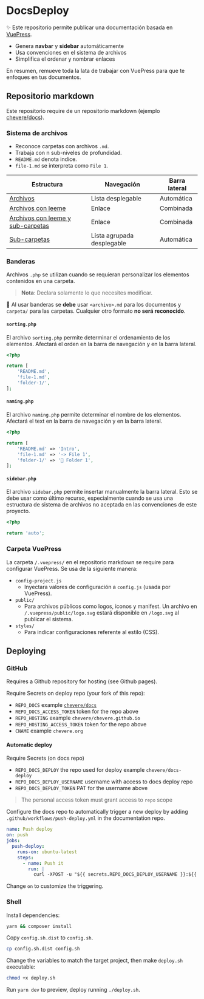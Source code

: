 # DocsDeploy

✨ Este repositorio permite publicar una documentación basada en [VuePress](https://vuepress.vuejs.org/).

- Genera **navbar** y **sidebar** automáticamente
- Usa convenciones en el sistema de archivos
- Simplifica el ordenar y nombrar enlaces

En resumen, remueve toda la lata de trabajar con VuePress para que te enfoques en tus documentos.

## Repositorio markdown

Este repositorio require de un repositorio markdown (ejemplo [chevere/docs](https://github.com/chevere/docs/)).

### Sistema de archivos

- Reconoce carpetas con archivos `.md`.
- Trabaja con n sub-niveles de profundidad.
- `README.md` denota indice.
- `file-1.md` se interpreta como `File 1`.

| Estructura                                                                           | Navegación                 | Barra lateral |
| ------------------------------------------------------------------------------------ | -------------------------- | ------------- |
| [Archivos](tests/_resources/docs/files/)                                             | Lista desplegable          | Automática    |
| [Archivos con leeme](tests/_resources/docs/files-readme/)                            | Enlace                     | Combinada     |
| [Archivos con leeme y sub-carpetas](tests/_resources/docs/files-readme-sub-folders/) | Enlace                     | Combinada     |
| [Sub-carpetas](tests/_resources/docs/sub-folders/)                                   | Lista agrupada desplegable | Automática    |

### Banderas

Archivos `.php` se utilizan cuando se requieran personalizar los elementos contenidos en una carpeta.

> **Nota**: Declara solamente lo que necesites modificar.

🧐 Al usar banderas se **debe** usar `<archivo>.md` para los documentos y `carpeta/` para las carpetas. Cualquier otro formato **no será reconocido**.

#### `sorting.php`

El archivo `sorting.php` permite determinar el ordenamiento de los elementos. Afectará el orden en la barra de navegación y en la barra lateral.

```php
<?php

return [
    'README.md',
    'file-1.md',
    'folder-1/',
];
```

#### `naming.php`

El archivo `naming.php` permite determinar el nombre de los elementos. Afectará el text en la barra de navegación y en la barra lateral.

```php
<?php

return [
    'README.md' => 'Intro',
    'file-1.md' => '-> File 1',
    'folder-1/' => '📁 Folder 1',
];
```

#### `sidebar.php`

El archivo `sidebar.php` permite insertar manualmente la barra lateral. Esto se debe usar como último recurso, especialmente cuando se usa una estructura de sistema de archivos no aceptada en las convenciones de este proyecto.

```php
<?php

return 'auto';
```

### Carpeta VuePress

La carpeta `/.vuepress/` en el repositorio markdown se require para configurar VuePress. Se usa de la siguiente manera:

- `config-project.js`
  - Inyectara valores de configuración a `config.js` (usada por VuePress).
- `public/`
  - Para archivos públicos como logos, iconos y manifest. Un archivo en `/.vuepress/public/logo.svg` estará disponible en `/logo.svg` al publicar el sistema.
- `styles/`  
  - Para indicar configuraciones referente al estilo (CSS).

## Deploying

### GitHub

Requires a Github repository for hosting (see Github pages).

Require Secrets on deploy repo (your fork of this repo):

- `REPO_DOCS` example [`chevere/docs`](https://github.com/chevere/docs/)
- `REPO_DOCS_ACCESS_TOKEN` token for the repo above
- `REPO_HOSTING` example `chevere/chevere.github.io`
- `REPO_HOSTING_ACCESS_TOKEN` token for the repo above
- `CNAME` example `chevere.org`

#### Automatic deploy

Require Secrets (on docs repo)

- `REPO_DOCS_DEPLOY` the repo used for deploy example `chevere/docs-deploy`
- `REPO_DOCS_DEPLOY_USERNAME` username with access to docs deploy repo
- `REPO_DOCS_DEPLOY_TOKEN` PAT for the username above

> The personal access token must grant access to `repo` scope

Configure the docs repo to automatically trigger a new deploy by adding `.github/workflows/push-deploy.yml` in the documentation repo.

```yml
name: Push deploy
on: push
jobs:
  push-deploy:
    runs-on: ubuntu-latest
    steps:
      - name: Push it
        run: |
          curl -XPOST -u "${{ secrets.REPO_DOCS_DEPLOY_USERNAME }}:${{ secrets.REPO_DOCS_DEPLOY_TOKEN }}" -H "Accept: application/vnd.github.everest-preview+json" -H "Content-Type: application/json" https://api.github.com/repos/${{ secrets.REPO_DOCS_DEPLOY }}/dispatches --data '{"event_type": "build_application"}'
```

Change `on` to customize the triggering.

### Shell

Install dependencies:

```sh
yarn && composer install
```

Copy `config.sh.dist` to `config.sh`.

```sh
cp config.sh.dist config.sh
```

Change the variables to match the target project, then make `deploy.sh` executable:

```sh
chmod +x deploy.sh
```

Run `yarn dev` to preview, deploy running `./deploy.sh`.
